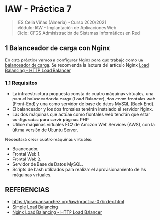 # IAW - Práctica 7 
>IES Celia Viñas (Almería) - Curso 2020/2021  
>Módulo: IAW - Implantación de Aplicaciones Web  
>Ciclo: CFGS Administración de Sistemas Informáticos en Red  

## 1 Balanceador de carga con Nginx

En esta práctica vamos a configurar Nginx para que trabaje como un [balanceador de carga](https://es.wikipedia.org/wiki/Equilibrador_de_carga "balanceador de carga"). Se recomienda la lectura del artículo Nginx [Load Balancing - HTTP Load Balancer](https://docs.nginx.com/nginx/admin-guide/load-balancer/http-load-balancer/ "Load Balancing - HTTP Load Balancer").

### 1.1 Requisitos

- La infraestructura propuesta consta de cuatro máquinas virtuales, una para el balanceador de carga (Load Balancer), dos como frontales web (Front-End) y una como servidor de base de datos MySQL (Back-End).
- El balanceador y los dos frontales tendrán instalado el servidor Nginx.
- Las dos máquinas que actúan como frontales web tendrán que estar configuradas para servir páginas PHP.
- Utilice máquinas virtuales EC2 de Amazon Web Services (AWS), con la última versión de Ubuntu Server.

Necesitará crear cuatro máquinas virtuales:
- Balanceador.
- Frontal Web 1.
- Frontal Web 2.
- Servidor de Base de Datos MySQL.
- Scripts de bash utilizados para realizar el aprovisionamiento de las máquinas virtuales.


## REFERENCIAS
- https://josejuansanchez.org/iaw/practica-07/index.html
- [Simple Load Balancing](https://www.nginx.com/resources/wiki/start/topics/examples/loadbalanceexample/tp:// "Simple Load Balancing")
- [Nginx Load Balancing - HTTP Load Balancer](https://docs.nginx.com/nginx/admin-guide/load-balancer/http-load-balancer/:// "Nginx Load Balancing - HTTP Load Balancer")